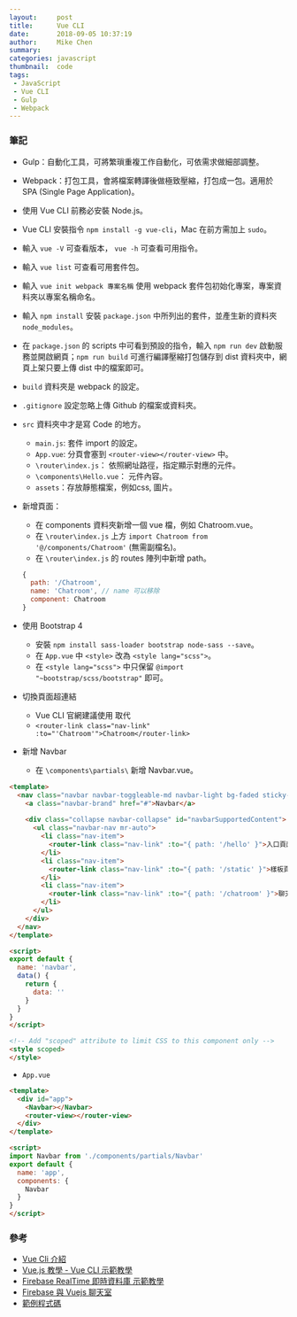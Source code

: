 ```yaml
---
layout:     post
title:      Vue CLI
date:       2018-09-05 10:37:19
author:     Mike Chen
summary:    
categories: javascript
thumbnail:  code
tags:
 - JavaScript
 - Vue CLI
 - Gulp
 - Webpack
---
```



### 筆記

* Gulp：自動化工具，可將繁瑣重複工作自動化，可依需求做細部調整。

* Webpack：打包工具，會將檔案轉譯後做極致壓縮，打包成一包。適用於 SPA (Single Page Application)。

* 使用 Vue CLI 前務必安裝 Node.js。

* Vue CLI 安裝指令 `npm install -g vue-cli`，Mac 在前方需加上 `sudo`。

* 輸入 `vue -V` 可查看版本， `vue -h` 可查看可用指令。

* 輸入 `vue list` 可查看可用套件包。

* 輸入 `vue init webpack 專案名稱` 使用 webpack 套件包初始化專案，專案資料夾以專案名稱命名。

* 輸入 `npm install` 安裝 `package.json` 中所列出的套件，並產生新的資料夾 `node_modules`。

* 在 `package.json` 的 scripts 中可看到預設的指令，輸入 `npm run dev` 啟動服務並開啟網頁；`npm run build` 可進行編譯壓縮打包儲存到 dist 資料夾中，網頁上架只要上傳 dist 中的檔案即可。

* `build` 資料夾是 webpack 的設定。

* `.gitignore` 設定忽略上傳 Github 的檔案或資料夾。

* `src` 資料夾中才是寫 Code 的地方。
  * `main.js`: 套件 import 的設定。
  * `App.vue`: 分頁會塞到 `<router-view></router-view>` 中。
  * `\router\index.js`： 依照網址路徑，指定顯示對應的元件。
  * `\components\Hello.vue`： 元件內容。
  * `assets`：存放靜態檔案，例如css, 圖片。

* 新增頁面：
  * 在 components 資料夾新增一個 vue 檔，例如 Chatroom.vue。
  * 在 `\router\index.js` 上方 `import Chatroom from '@/components/Chatroom'` (無需副檔名)。
  * 在 `\router\index.js` 的 routes 陣列中新增 path。

  ```js
  {
    path: '/Chatroom',
    name: 'Chatroom', // name 可以移除
    component: Chatroom
  }
  ```

* 使用 Bootstrap 4
  * 安裝 `npm install sass-loader bootstrap node-sass --save`。
  * 在 `App.vue` 中 `<style>` 改為 `<style lang="scss">`。
  * 在 `<style lang="scss">` 中只保留 `@import "~bootstrap/scss/bootstrap"` 即可。

* 切換頁面超連結
  * Vue CLI 官網建議使用 <router-link> 取代 <a>
  * `<router-link class="nav-link" :to="'Chatroom'">Chatroom</router-link>`

* 新增 Navbar
  * 在 `\components\partials\` 新增 Navbar.vue。
```html
<template>
  <nav class="navbar navbar-toggleable-md navbar-light bg-faded sticky-top">
    <a class="navbar-brand" href="#">Navbar</a>
  
    <div class="collapse navbar-collapse" id="navbarSupportedContent">
      <ul class="navbar-nav mr-auto">
        <li class="nav-item">
          <router-link class="nav-link" :to="{ path: '/hello' }">入口頁面</router-link>
        </li>
        <li class="nav-item">
          <router-link class="nav-link" :to="{ path: '/static' }">樣板頁面</router-link>
        </li>
        <li class="nav-item">
          <router-link class="nav-link" :to="{ path: '/chatroom' }">聊天室</router-link>
        </li>
      </ul>
    </div>
  </nav>
</template>

<script>
export default {
  name: 'navbar',
  data() {
    return {
      data: ''
    }
  }
}
</script>

<!-- Add "scoped" attribute to limit CSS to this component only -->
<style scoped>
</style>
```

  * `App.vue`
```html
<template>
  <div id="app">
    <Navbar></Navbar>  
    <router-view></router-view>
  </div>
</template>

<script>
import Navbar from './components/partials/Navbar'
export default {
  name: 'app',
  components: {
    Navbar
  }
}
</script>
```




### 參考
* [Vue Cli 介紹](https://paper.dropbox.com/doc/Vue-Cli-pbpJGPUyjZy5xuoSFffId)
* [Vue.js 教學 - Vue CLI 示範教學](https://www.youtube.com/watch?v=3ypel9_VtmU)
* [Firebase RealTime 即時資料庫 示範教學](https://www.youtube.com/watch?v=1s2kUYixGwA&t=1850s)
* [Firebase 與 Vuejs 聊天室](https://www.youtube.com/watch?v=puikU47XqvE&t=1239s)
* [範例程式碼](https://github.com/hexschool/hexschool_vuecli_demo)